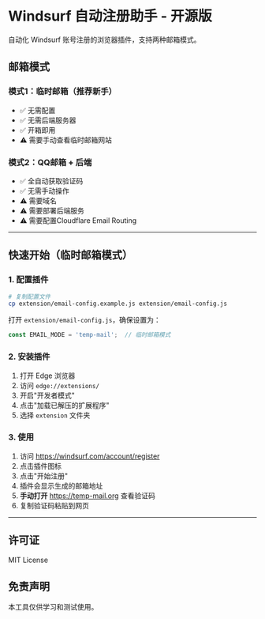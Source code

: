 # Windsurf 自动注册助手 - 开源版

自动化 Windsurf 账号注册的浏览器插件，支持两种邮箱模式。

## 邮箱模式

### 模式1：临时邮箱（推荐新手）
- ✅ 无需配置
- ✅ 无需后端服务器
- ✅ 开箱即用
- ⚠️ 需要手动查看临时邮箱网站

### 模式2：QQ邮箱 + 后端
- ✅ 全自动获取验证码
- ✅ 无需手动操作
- ⚠️ 需要域名
- ⚠️ 需要部署后端服务
- ⚠️ 需要配置Cloudflare Email Routing

---

## 快速开始（临时邮箱模式）

### 1. 配置插件

```bash
# 复制配置文件
cp extension/email-config.example.js extension/email-config.js
```

打开 `extension/email-config.js`，确保设置为：
```javascript
const EMAIL_MODE = 'temp-mail';  // 临时邮箱模式
```

### 2. 安装插件

1. 打开 Edge 浏览器
2. 访问 `edge://extensions/`
3. 开启"开发者模式"
4. 点击"加载已解压的扩展程序"
5. 选择 `extension` 文件夹

### 3. 使用

1. 访问 https://windsurf.com/account/register
2. 点击插件图标
3. 点击"开始注册"
4. 插件会显示生成的邮箱地址
5. **手动打开** https://temp-mail.org 查看验证码
6. 复制验证码粘贴到网页

---

## 许可证

MIT License

## 免责声明

本工具仅供学习和测试使用。
